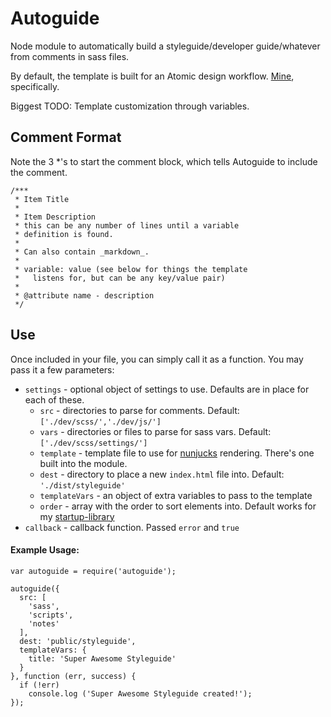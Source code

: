 # Autoguide

Node module to automatically build a styleguide/developer guide/whatever from comments in sass files.

By default, the template is built for an Atomic design workflow. [Mine](https://github.com/jhereg00/startup-library), specifically.

Biggest TODO: Template customization through variables.

## Comment Format

Note the 3 \*'s to start the comment block, which tells Autoguide to include the comment.

```
/***
 * Item Title
 *
 * Item Description
 * this can be any number of lines until a variable
 * definition is found.
 *
 * Can also contain _markdown_.
 *
 * variable: value (see below for things the template
 *   listens for, but can be any key/value pair)
 *
 * @attribute name - description
 */
```

## Use

Once included in your file, you can simply call it as a function. You may pass it a few parameters:

* `settings` - optional object of settings to use. Defaults are in place for each of these.
  * `src` - directories to parse for comments. Default: `['./dev/scss/','./dev/js/']`
  * `vars` - directories or files to parse for sass vars. Default: `['./dev/scss/settings/']`
  * `template` - template file to use for [nunjucks](http://mozilla.github.io/nunjucks) rendering. There's one built into the module.
  * `dest` - directory to place a new `index.html` file into. Default: `'./dist/styleguide'`
  * `templateVars` - an object of extra variables to pass to the template
  * `order` - array with the order to sort elements into. Default works for my [startup-library](https://github.com/jhereg00/startup-library)
* `callback` - callback function. Passed `error` and `true`

#### Example Usage:

```
var autoguide = require('autoguide');

autoguide({
  src: [
    'sass',
    'scripts',
    'notes'
  ],
  dest: 'public/styleguide',
  templateVars: {
    title: 'Super Awesome Styleguide'
  }
}, function (err, success) {
  if (!err)
    console.log ('Super Awesome Styleguide created!');
});
```
